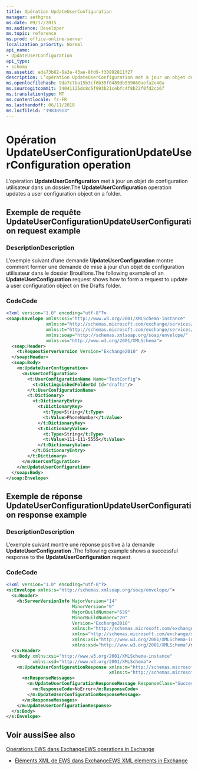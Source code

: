 ```yaml
---
title: Opération UpdateUserConfiguration
manager: sethgros
ms.date: 09/17/2015
ms.audience: Developer
ms.topic: reference
ms.prod: office-online-server
localization_priority: Normal
api_name:
- UpdateUserConfiguration
api_type:
- schema
ms.assetid: eda73b62-6a3a-43ae-8fd9-f30892811f27
description: L’opération UpdateUserConfiguration met à jour un objet de configuration utilisateur dans un dossier.
ms.openlocfilehash: 9da7c7ba15b3cf6b35f0489db539660aefa2e40a
ms.sourcegitcommit: 34041125dc8c5f993b21cebfc4f8b72f0fd2cb6f
ms.translationtype: MT
ms.contentlocale: fr-FR
ms.lasthandoff: 06/11/2018
ms.locfileid: "19838913"
---
```

# <a name="updateuserconfiguration-operation"></a><span data-ttu-id="ceacb-103">Opération UpdateUserConfiguration</span><span class="sxs-lookup"><span data-stu-id="ceacb-103">UpdateUserConfiguration operation</span></span>

<span data-ttu-id="ceacb-104">L’opération **UpdateUserConfiguration** met à jour un objet de configuration utilisateur dans un dossier.</span><span class="sxs-lookup"><span data-stu-id="ceacb-104">The **UpdateUserConfiguration** operation updates a user configuration object on a folder.</span></span> 
  
## <a name="updateuserconfiguration-request-example"></a><span data-ttu-id="ceacb-105">Exemple de requête UpdateUserConfiguration</span><span class="sxs-lookup"><span data-stu-id="ceacb-105">UpdateUserConfiguration request example</span></span>

### <a name="description"></a><span data-ttu-id="ceacb-106">Description</span><span class="sxs-lookup"><span data-stu-id="ceacb-106">Description</span></span>

<span data-ttu-id="ceacb-107">L’exemple suivant d’une demande **UpdateUserConfiguration** montre comment former une demande de mise à jour d’un objet de configuration utilisateur dans le dossier Brouillons.</span><span class="sxs-lookup"><span data-stu-id="ceacb-107">The following example of an **UpdateUserConfiguration** request shows how to form a request to update a user configuration object on the Drafts folder.</span></span> 
  
### <a name="code"></a><span data-ttu-id="ceacb-108">Code</span><span class="sxs-lookup"><span data-stu-id="ceacb-108">Code</span></span>

```XML
<?xml version="1.0" encoding="utf-8"?>
<soap:Envelope xmlns:xsi="http://www.w3.org/2001/XMLSchema-instance"
               xmlns:m="http://schemas.microsoft.com/exchange/services/2006/messages"
               xmlns:t="http://schemas.microsoft.com/exchange/services/2006/types"
               xmlns:soap="http://schemas.xmlsoap.org/soap/envelope/"
               xmlns:xs="http://www.w3.org/2001/XMLSchema">
  <soap:Header>
    <t:RequestServerVersion Version="Exchange2010" />
  </soap:Header>
  <soap:Body>
    <m:UpdateUserConfiguration>
      <m:UserConfiguration>
        <t:UserConfigurationName Name="TestConfig">
          <t:DistinguishedFolderId Id="drafts"/>
        </t:UserConfigurationName>
        <t:Dictionary>
          <t:DictionaryEntry>
            <t:DictionaryKey>
              <t:Type>String</t:Type>
              <t:Value>PhoneNumber</t:Value>
            </t:DictionaryKey>
            <t:DictionaryValue>
              <t:Type>String</t:Type>
              <t:Value>111-111-5555</t:Value>
            </t:DictionaryValue>
          </t:DictionaryEntry>
        </t:Dictionary>
      </m:UserConfiguration>
    </m:UpdateUserConfiguration>
  </soap:Body>
</soap:Envelope>
```

## <a name="updateuserconfiguration-response-example"></a><span data-ttu-id="ceacb-109">Exemple de réponse UpdateUserConfiguration</span><span class="sxs-lookup"><span data-stu-id="ceacb-109">UpdateUserConfiguration response example</span></span>

### <a name="description"></a><span data-ttu-id="ceacb-110">Description</span><span class="sxs-lookup"><span data-stu-id="ceacb-110">Description</span></span>

<span data-ttu-id="ceacb-111">L’exemple suivant montre une réponse positive à la demande **UpdateUserConfiguration** .</span><span class="sxs-lookup"><span data-stu-id="ceacb-111">The following example shows a successful response to the **UpdateUserConfiguration** request.</span></span> 
  
### <a name="code"></a><span data-ttu-id="ceacb-112">Code</span><span class="sxs-lookup"><span data-stu-id="ceacb-112">Code</span></span>

```XML
<?xml version="1.0" encoding="utf-8"?>
<s:Envelope xmlns:s="http://schemas.xmlsoap.org/soap/envelope/">
  <s:Header>
    <h:ServerVersionInfo MajorVersion="14" 
                         MinorVersion="0"
                         MajorBuildNumber="639" 
                         MinorBuildNumber="20" 
                         Version="Exchange2010" 
                         xmlns:h="http://schemas.microsoft.com/exchange/services/2006/types" 
                         xmlns="http://schemas.microsoft.com/exchange/services/2006/types" 
                         xmlns:xsi="http://www.w3.org/2001/XMLSchema-instance" 
                         xmlns:xsd="http://www.w3.org/2001/XMLSchema"/>
  </s:Header>
  <s:Body xmlns:xsi="http://www.w3.org/2001/XMLSchema-instance" 
          xmlns:xsd="http://www.w3.org/2001/XMLSchema">
    <m:UpdateUserConfigurationResponse xmlns:m="http://schemas.microsoft.com/exchange/services/2006/messages" 
                                       xmlns:t="http://schemas.microsoft.com/exchange/services/2006/types">
      <m:ResponseMessages>
        <m:UpdateUserConfigurationResponseMessage ResponseClass="Success">
          <m:ResponseCode>NoError</m:ResponseCode>
        </m:UpdateUserConfigurationResponseMessage>
      </m:ResponseMessages>
    </m:UpdateUserConfigurationResponse>
  </s:Body>
</s:Envelope>
```

## <a name="see-also"></a><span data-ttu-id="ceacb-113">Voir aussi</span><span class="sxs-lookup"><span data-stu-id="ceacb-113">See also</span></span>



[<span data-ttu-id="ceacb-114">Opérations EWS dans Exchange</span><span class="sxs-lookup"><span data-stu-id="ceacb-114">EWS operations in Exchange</span></span>](ews-operations-in-exchange.md)
  
- [<span data-ttu-id="ceacb-115">Éléments XML de EWS dans Exchange</span><span class="sxs-lookup"><span data-stu-id="ceacb-115">EWS XML elements in Exchange</span></span>](ews-xml-elements-in-exchange.md)

